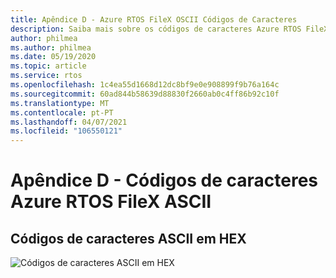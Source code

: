 ```yaml
---
title: Apêndice D - Azure RTOS FileX OSCII Códigos de Caracteres
description: Saiba mais sobre os códigos de caracteres Azure RTOS FileX no HEX, revendo este gráfico de código de caracteres ASCII.
author: philmea
ms.author: philmea
ms.date: 05/19/2020
ms.topic: article
ms.service: rtos
ms.openlocfilehash: 1c4ea55d1668d12dc8bf9e0e908899f9b76a164c
ms.sourcegitcommit: 60ad844b58639d88830f2660ab0c4ff86b92c10f
ms.translationtype: MT
ms.contentlocale: pt-PT
ms.lasthandoff: 04/07/2021
ms.locfileid: "106550121"
---
```

# <a name="appendix-d---azure-rtos-filex-ascii-character-codes"></a>Apêndice D - Códigos de caracteres Azure RTOS FileX ASCII

## <a name="ascii-character-codes-in-hex"></a>**Códigos de caracteres ASCII em HEX**

![Códigos de caracteres ASCII em HEX](./media/user-guide/ascii-character-codes-hex.png)
